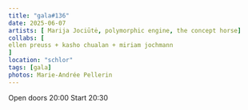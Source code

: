 ```yaml
---
title: "gala#136"
date: 2025-06-07
artists: [ Marija Jociūtė, polymorphic engine, the concept horse]
collabs: [
ellen preuss + kasho chualan + miriam jochmann
]
location: "schlor"
tags: [gala]
photos: Marie-Andrée Pellerin
---
```


Open doors 20:00
Start 20:30
